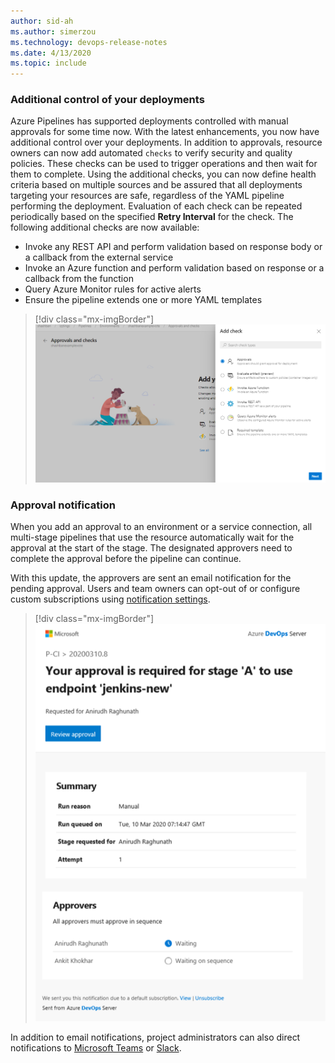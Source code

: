 ```yaml
---
author: sid-ah
ms.author: simerzou
ms.technology: devops-release-notes
ms.date: 4/13/2020
ms.topic: include
---
```


### Additional control of your deployments


Azure Pipelines has supported deployments controlled with manual approvals for some time now. With the latest enhancements, you now have additional control over your deployments. In addition to approvals, resource owners can now add automated `checks` to verify security and quality policies. These checks can be used to trigger operations and then wait for them to complete. Using the additional checks, you can now define health criteria based on multiple sources and be assured that all deployments targeting your resources are safe, regardless of the YAML pipeline performing the deployment. Evaluation of each check can be repeated periodically based on the specified **Retry Interval** for the check.
The following additional checks are now available:


- Invoke any REST API and perform validation based on response body or a callback from the external service
- Invoke an Azure function and perform validation based on response or a callback from the function
- Query Azure Monitor rules for active alerts
- Ensure the pipeline extends one or more YAML templates


> [!div class="mx-imgBorder"]
> ![Additional control of your deployments.](../../media/167-1.png)


### Approval notification

When you add an approval to an environment or a service connection, all multi-stage pipelines that use the resource automatically wait for the approval at the start of the stage. The designated approvers need to complete the approval before the pipeline can continue.

With this update, the approvers are sent an email notification for the pending approval. Users and team owners can opt-out of or configure custom subscriptions using <a href="https://docs.microsoft.com/azure/devops/notifications/navigating-the-ui?view=azure-devops">notification settings</a>.

> [!div class="mx-imgBorder"]
> ![Approval notification.](../../media/167-0.png)

In addition to email notifications, project administrators can also direct notifications to <a href="https://docs.microsoft.com/azure/devops/pipelines/integrations/microsoft-teams?view=azure-devops">Microsoft Teams</a> or <a href="https://docs.microsoft.com/azure/devops/pipelines/integrations/slack?view=azure-devops">Slack</a>.
